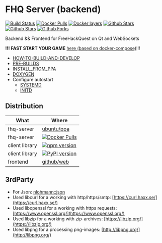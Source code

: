 # FHQ Server (backend)

[![Build Status](https://travis-ci.org/freehackquest/fhq-server.svg?branch=master)](https://travis-ci.org/freehackquest/fhq-server) [![Docker Pulls](https://img.shields.io/docker/pulls/freehackquest/fhq-server.svg)](https://hub.docker.com/r/freehackquest/fhq-server/) [![Docker layers](https://images.microbadger.com/badges/image/freehackquest/fhq-server.svg)](https://microbadger.com/images/freehackquest/fhq-server) [![Github Stars](https://img.shields.io/github/stars/freehackquest/fhq-server.svg?label=github%20%E2%98%85)](https://github.com/freehackquest/fhq-server/) [![Github Stars](https://img.shields.io/github/contributors/freehackquest/fhq-server.svg)](https://github.com/freehackquest/fhq-server/) [![Github Forks](https://img.shields.io/github/forks/freehackquest/fhq-server.svg?label=github%20forks)](https://github.com/freehackquest/fhq-server/)


Backend && Frontend for FreeHackQuest on Qt and WebSockets

**!!! FAST START YOUR GAME** [here (based on docker-compose)](https://github.com/freehackquest/freehackquest-start-game)!!!

* [HOW-TO-BUILD-AND-DEVELOP](https://github.com/freehackquest/fhq-server/tree/master/install/HOW-TO-BUILD-AND-DEVELOP.md)
* [PRE-BUILDS](https://github.com/freehackquest/fhq-server/tree/master/install/PRE-BUILDS.md)
* [INSTALL_FROM_PPA](https://github.com/freehackquest/fhq-server/tree/master/install/INSTALL_FROM_PPA.md)
* [DOXYGEN](https://freehackquest.com/doxygen/)
* Configure autostart
	* [SYSTEMD](install/SYSTEMD.md)
	* [INITD](install/INITD.md)

## Distribution

| What           | Where         |
| -------------- | ------------- |
| fhq-server     | [ubuntu/ppa](https://launchpad.net/~freehackquest/+archive/ubuntu/fhq-server)  |
| fhq-server     | [![Docker Pulls](https://img.shields.io/docker/pulls/freehackquest/fhq-server.svg)](https://hub.docker.com/r/freehackquest/fhq-server/)  |
| client library | [![npm version](https://badge.fury.io/js/freehackquest-libclient-js.svg)](https://badge.fury.io/js/freehackquest-libclient-web-js) |
| client library | [![PyPI version](https://badge.fury.io/py/libfreehackquestclient.svg)](https://badge.fury.io/py/libfreehackquestclient) |
| frontend       | [github/web](https://github.com/freehackquest/frontend) |

## 3rdParty

* For Json: [nlohmann::json](https://github.com/nlohmann/json)
* Used libcurl for a working with http/https/smtp: [https://curl.haxx.se/](https://curl.haxx.se/)
* Used libopenssl for a working with https requests: [https://www.openssl.org/](https://www.openssl.org/)
* Used libzip for a working with zip-archives: [https://libzip.org/](https://libzip.org/)
* Used libpng for a processing png-images: [http://libpng.org/](http://libpng.org/)
